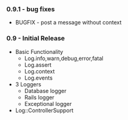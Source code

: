 
### 0.9.1 - bug fixes
 * BUGFIX - post a message without context
### 0.9 - Initial Release
 * Basic Functionality
   * Log.info,warn,debug,error,fatal
   * Log.assert
   * Log.context
   * Log.events
 * 3 Loggers
   * Database logger
   * Rails logger
   * Exceptional logger
 * Log::ControllerSupport